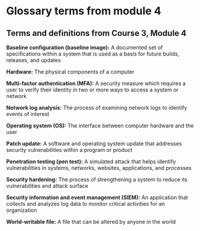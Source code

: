 # Glossary terms from module 4

## **Terms and definitions from Course 3, Module 4**

**Baseline configuration (baseline image):** A documented set of specifications within a system that is used as a basis for future builds, releases, and updates

**Hardware:** The physical components of a computer

**Multi-factor authentication (MFA):** A security measure which requires a user to verify their identity in two or more ways to access a system or network

**Network log analysis:** The process of examining network logs to identify events of interest 

**Operating system (OS):** The interface between computer hardware and the user

**Patch update:** A software and operating system update that addresses security vulnerabilities within a program or product

**Penetration testing (pen test):** A simulated attack that helps identify vulnerabilities in systems, networks, websites, applications, and processes 

**Security hardening:** The process of strengthening a system to reduce its vulnerabilities and attack surface

**Security information and event management (SIEM):** An application that collects and analyzes log data to monitor critical activities for an organization

**World-writable file:** A file that can be altered by anyone in the world